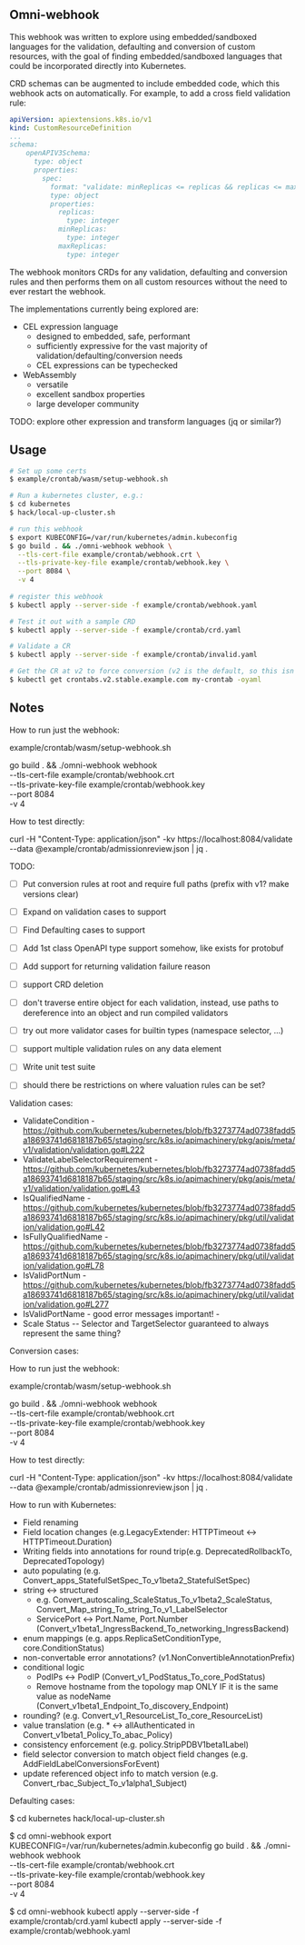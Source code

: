 Omni-webhook
------------

This webhook was written to explore using embedded/sandboxed languages for the validation, defaulting 
and conversion of custom resources, with the goal of finding embedded/sandboxed languages that could
be incorporated directly into Kubernetes.

CRD schemas can be augmented to include embedded code, which this webhook acts on automatically. For
example, to add a cross field validation rule:

```yaml
apiVersion: apiextensions.k8s.io/v1
kind: CustomResourceDefinition
...
schema:
    openAPIV3Schema:
      type: object
      properties:
        spec:
          format: "validate: minReplicas <= replicas && replicas <= maxReplicas"
          type: object
          properties:
            replicas:
              type: integer
            minReplicas:
              type: integer
            maxReplicas:
              type: integer
```

The webhook monitors CRDs for any validation, defaulting and conversion rules and then performs
them on all custom resources without the need to ever restart the webhook.

The implementations currently being explored are:

- CEL expression language
  - designed to embedded, safe, performant
  - sufficiently expressive for the vast majority of validation/defaulting/conversion needs
  - CEL expressions can be typechecked
- WebAssembly
  - versatile
  - excellent sandbox properties
  - large developer community

 TODO: explore other expression and transform languages (jq or similar?)

Usage
-----

```sh
# Set up some certs
$ example/crontab/wasm/setup-webhook.sh

# Run a kubernetes cluster, e.g.:
$ cd kubernetes
$ hack/local-up-cluster.sh

# run this webhook
$ export KUBECONFIG=/var/run/kubernetes/admin.kubeconfig
$ go build . && ./omni-webhook webhook \
  --tls-cert-file example/crontab/webhook.crt \
  --tls-private-key-file example/crontab/webhook.key \
  --port 8084 \
  -v 4
  
# register this webhook
$ kubectl apply --server-side -f example/crontab/webhook.yaml

# Test it out with a sample CRD
$ kubectl apply --server-side -f example/crontab/crd.yaml

# Validate a CR
$ kubectl apply --server-side -f example/crontab/invalid.yaml

# Get the CR at v2 to force conversion (v2 is the default, so this isn't strictly needed, but it's good to know how to do it)
$ kubectl get crontabs.v2.stable.example.com my-crontab -oyaml
```

Notes
-----

How to run just the webhook:

example/crontab/wasm/setup-webhook.sh

go build . && ./omni-webhook webhook \
  --tls-cert-file example/crontab/webhook.crt \
  --tls-private-key-file example/crontab/webhook.key \
  --port 8084 \
  -v 4

How to test directly:

curl -H "Content-Type: application/json" -kv https://localhost:8084/validate --data @example/crontab/admissionreview.json | jq .


TODO:

- [ ] Put conversion rules at root and require full paths (prefix with v1? make versions clear)
- [ ] Expand on validation cases to support
- [ ] Find Defaulting cases to support
- [ ] Add 1st class OpenAPI type support somehow, like exists for protobuf
- [ ] Add support for returning validation failure reason
- [ ] support CRD deletion
- [ ] don't traverse entire object for each validation, instead, use paths to dereference into an object and run compiled validators
- [ ] try out more validator cases for builtin types (namespace selector, ...)
- [ ] support multiple validation rules on any data element
- [ ] Write unit test suite
- [ ] should there be restrictions on where valuation rules can be set?


Validation cases:

- ValidateCondition - https://github.com/kubernetes/kubernetes/blob/fb3273774ad0738fadd5a18693741d6818187b65/staging/src/k8s.io/apimachinery/pkg/apis/meta/v1/validation/validation.go#L222
- ValidateLabelSelectorRequirement - https://github.com/kubernetes/kubernetes/blob/fb3273774ad0738fadd5a18693741d6818187b65/staging/src/k8s.io/apimachinery/pkg/apis/meta/v1/validation/validation.go#L43
- IsQualifiedName - https://github.com/kubernetes/kubernetes/blob/fb3273774ad0738fadd5a18693741d6818187b65/staging/src/k8s.io/apimachinery/pkg/util/validation/validation.go#L42
- IsFullyQualifiedName - https://github.com/kubernetes/kubernetes/blob/fb3273774ad0738fadd5a18693741d6818187b65/staging/src/k8s.io/apimachinery/pkg/util/validation/validation.go#L78
- IsValidPortNum - https://github.com/kubernetes/kubernetes/blob/fb3273774ad0738fadd5a18693741d6818187b65/staging/src/k8s.io/apimachinery/pkg/util/validation/validation.go#L277
- IsValidPortName - good error messages important! - 
- Scale Status -- Selector and TargetSelector guaranteed to always represent the same thing?

Conversion cases:

How to run just the webhook:

example/crontab/wasm/setup-webhook.sh

go build . && ./omni-webhook webhook \
  --tls-cert-file example/crontab/webhook.crt \
  --tls-private-key-file example/crontab/webhook.key \
  --port 8084 \
  -v 4

How to test directly:

curl -H "Content-Type: application/json" -kv https://localhost:8084/validate --data @example/crontab/admissionreview.json | jq .

How to run with Kubernetes:
- Field renaming
- Field location changes (e.g.LegacyExtender: HTTPTimeout <-> HTTPTimeout.Duration)
- Writing fields into annotations for round trip(e.g. DeprecatedRollbackTo, DeprecatedTopology)
- auto populating (e.g. Convert_apps_StatefulSetSpec_To_v1beta2_StatefulSetSpec)
- string <-> structured 
  - e.g. Convert_autoscaling_ScaleStatus_To_v1beta2_ScaleStatus, Convert_Map_string_To_string_To_v1_LabelSelector
  - ServicePort <-> Port.Name, Port.Number (Convert_v1beta1_IngressBackend_To_networking_IngressBackend)
- enum mappings (e.g. apps.ReplicaSetConditionType, core.ConditionStatus)
- non-convertable error annotations? (v1.NonConvertibleAnnotationPrefix)
- conditional logic
  - PodIPs <-> PodIP (Convert_v1_PodStatus_To_core_PodStatus)
  - Remove hostname from the topology map ONLY IF it is the same value as nodeName (Convert_v1beta1_Endpoint_To_discovery_Endpoint)
- rounding? (e.g. Convert_v1_ResourceList_To_core_ResourceList)
- value translation (e.g. * <-> allAuthenticated in Convert_v1beta1_Policy_To_abac_Policy)
- consistency enforcement (e.g. policy.StripPDBV1beta1Label)
- field selector conversion to match object field changes (e.g. AddFieldLabelConversionsForEvent)
- update referenced object info to match version (e.g. Convert_rbac_Subject_To_v1alpha1_Subject)

Defaulting cases:

$ cd kubernetes
hack/local-up-cluster.sh

$ cd omni-webhook
export KUBECONFIG=/var/run/kubernetes/admin.kubeconfig
go build . && ./omni-webhook webhook \
  --tls-cert-file example/crontab/webhook.crt \
  --tls-private-key-file example/crontab/webhook.key \
  --port 8084 \
  -v 4
  
$ cd omni-webhook
kubectl apply --server-side -f example/crontab/crd.yaml
kubectl apply --server-side -f example/crontab/webhook.yaml
